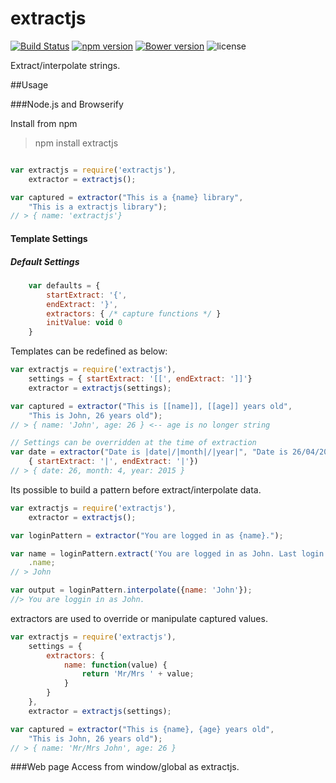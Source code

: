 # extractjs

[![Build Status](https://travis-ci.org/princejwesley/extractjs.svg)](https://travis-ci.org/princejwesley/extractjs) [![npm version](https://badge.fury.io/js/extractjs.svg)](http://badge.fury.io/js/extractjs) [![Bower version](https://badge.fury.io/bo/extractjs.svg)](http://badge.fury.io/bo/extractjs) ![license](https://img.shields.io/badge/license-MIT-blue.svg)

Extract/interpolate strings.

##Usage

###Node.js and Browserify

Install from npm

> npm install extractjs

```javascript

var extractjs = require('extractjs'),
    extractor = extractjs();

var captured = extractor("This is a {name} library",
    "This is a extractjs library");
// > { name: 'extractjs'}

```

#### Template Settings
##### Default Settings
```javascript
    var defaults = {
        startExtract: '{',
        endExtract: '}',
        extractors: { /* capture functions */ }
        initValue: void 0
    }
```

Templates can be redefined as below:
```javascript
var extractjs = require('extractjs'),
    settings = { startExtract: '[[', endExtract: ']]'}
    extractor = extractjs(settings);

var captured = extractor("This is [[name]], [[age]] years old", 
    "This is John, 26 years old");
// > { name: 'John', age: 26 } <-- age is no longer string

// Settings can be overridden at the time of extraction
var date = extractor("Date is |date|/|month|/|year|", "Date is 26/04/2015",
    { startExtract: '|', endExtract: '|'})
// > { date: 26, month: 4, year: 2015 }
```

Its possible to build a pattern before extract/interpolate data.
```javascript
var extractjs = require('extractjs'),
    extractor = extractjs();

var loginPattern = extractor("You are logged in as {name}.");

var name = loginPattern.extract('You are logged in as John. Last login: Today')
    .name;
// > John

var output = loginPattern.interpolate({name: 'John'});
//> You are loggin in as John.
```

extractors are used to override or manipulate captured values.
```javascript
var extractjs = require('extractjs'),
    settings = {
        extractors: {
            name: function(value) {
                return 'Mr/Mrs ' + value;
            }
        }
    },
    extractor = extractjs(settings);

var captured = extractor("This is {name}, {age} years old",
    "This is John, 26 years old");
// > { name: 'Mr/Mrs John', age: 26 }
```

###Web page
Access from window/global as extractjs.
